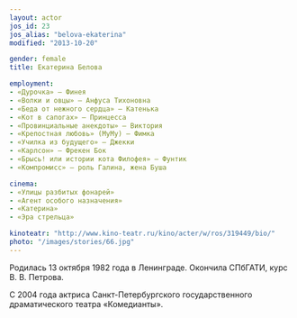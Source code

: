 ```yaml
---
layout: actor
jos_id: 23
jos_alias: "belova-ekaterina"
modified: "2013-10-20"

gender: female
title: Екатерина Белова

employment:
- «Дурочка» — Финея
- «Волки и овцы» — Анфуса Тихоновна
- «Беда от нежного сердца» — Катенька
- «Кот в сапогах» — Принцесса
- «Провинциальные анекдоты» — Виктория
- «Крепостная любовь» (МуМу) — Фимка
- «Училка из будущего» — Джекки
- «Карлсон» — Фрекен Бок
- «Брысь! или истории кота Филофея» — Фунтик
- «Компромисс» — роль Галина, жена Буша

cinema:
- «Улицы разбитых фонарей»
- «Агент особого назначения»
- «Катерина»
- «Эра стрельца»

kinoteatr: "http://www.kino-teatr.ru/kino/acter/w/ros/319449/bio/"
photo: "/images/stories/66.jpg"
---
```


Родилась 13 октября 1982 года в Ленинграде. Окончила СПбГАТИ, курс В. В. Петрова.

С 2004 года актриса Санкт-Петербургского государственного драматического театра «Комедианты».